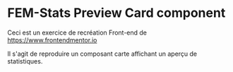 # FEM-Stats Preview Card component
Ceci est un exercice de recréation Front-end de https://www.frontendmentor.io 

Il s'agit de reproduire un composant carte affichant un aperçu de statistiques.
